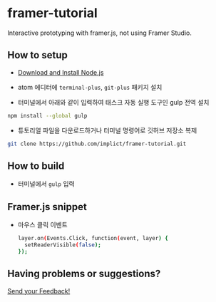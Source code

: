 # framer-tutorial
Interactive prototyping with framer.js, not using Framer Studio.

## How to setup
- [Download and Install Node.js](https://nodejs.org/download/)

- atom 에디터에 `terminal-plus`, `git-plus` 패키지 설치

- 터미널에서 아래와 같이 입력하여 태스크 자동 실행 도구인 gulp 전역 설치
```sh
npm install --global gulp
```

- 튜토리얼 파일을 다운로드하거나 터미널 명령어로 깃허브 저장소 복제
```sh
git clone https://github.com/implict/framer-tutorial.git
```

## How to build

- 터미널에서 `gulp` 입력

## Framer.js snippet

- 마우스 클릭 이벤트
  ```sh
  layer.on(Events.Click, function(event, layer) {
    setReaderVisible(false);
  });
  ```

## Having problems or suggestions?

[Send your Feedback!](https://github.com/implict/framer-tutorial/issues/new)
